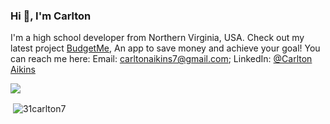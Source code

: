<h3 display="inline">Hi 👋, I'm Carlton</h1>

<p>I'm a high school developer from Northern Virginia, USA. Check out my latest project <a href="https://github.com/31Carlton7/budgetme">BudgetMe</a>, An app to save money and achieve your goal! You can reach me here: Email: <a href="mailto:carltonaikins7@gmail.com">carltonaikins7@gmail.com</a>; LinkedIn: <a href="https://www.linkedin.com/in/carlton-aikins-a34a14226/">@Carlton Aikins</a></p>

![](https://komarev.com/ghpvc/?username=31carlton7&style=flat)

<p>&nbsp;<img align="center" src="https://github-readme-stats.vercel.app/api?username=31carlton7&show_icons=true&locale=en" alt="31carlton7" /></p>
